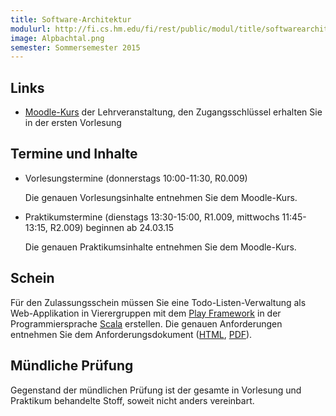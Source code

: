 ```yaml
---
title: Software-Architektur
modulurl: http://fi.cs.hm.edu/fi/rest/public/modul/title/softwarearchitektur
image: Alpbachtal.png
semester: Sommersemester 2015
---
```


<div class="row">
<div class="span6">

## Links

-   [Moodle-Kurs](https://moodle.hm.edu/course/view.php?id=5993) der
    Lehrveranstaltung, den Zugangsschlüssel erhalten Sie in der ersten Vorlesung

## Termine und Inhalte

-   Vorlesungstermine (donnerstags 10:00-11:30, R0.009)

    Die genauen Vorlesungsinhalte entnehmen Sie dem Moodle-Kurs.

-   Praktikumstermine (dienstags 13:30-15:00, R1.009, mittwochs 11:45-13:15,
    R2.009) beginnen ab 24.03.15

    Die genauen Praktikumsinhalte entnehmen Sie dem Moodle-Kurs.

</div>
<div class="span6">

## Schein

Für den Zulassungsschein müssen Sie eine Todo-Listen-Verwaltung als Web-Applikation in
Vierergruppen mit dem [Play Framework](https://www.playframework.com/) in der
Programmiersprache [Scala](http://scala-lang.org/) erstellen. Die genauen
Anforderungen entnehmen Sie dem Anforderungsdokument
([HTML](/lectures/sa/html/WebApp.html), [PDF](/lectures/sa/pdf/WebApp.pdf)).

## Mündliche Prüfung

Gegenstand der mündlichen Prüfung ist der gesamte in Vorlesung und Praktikum
behandelte Stoff, soweit nicht anders vereinbart.

</div>
</div>
